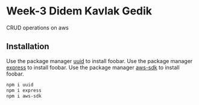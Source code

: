 # Week-3 Didem Kavlak Gedik

CRUD operations on aws

## Installation

Use the package manager [uuid](https://www.npmjs.com/package/uuid) to install foobar.
Use the package manager [express](https://www.npmjs.com/package/express) to install foobar.
Use the package manager [aws-sdk](https://www.npmjs.com/package/aws-sdk) to install foobar.

```bash
npm i uuid
npm i express
npm i aws-sdk
```
